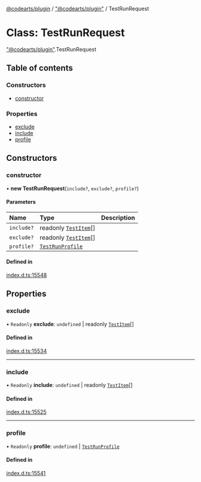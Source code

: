 [@codearts/plugin](../README.md) / ["@codearts/plugin"](../modules/_codearts_plugin_.md) / TestRunRequest

# Class: TestRunRequest

["@codearts/plugin"](../modules/_codearts_plugin_.md).TestRunRequest

## Table of contents

### Constructors

- [constructor](codearts_plugin_.TestRunRequest.md#constructor)

### Properties

- [exclude](codearts_plugin_.TestRunRequest.md#exclude)
- [include](codearts_plugin_.TestRunRequest.md#include)
- [profile](codearts_plugin_.TestRunRequest.md#profile)

## Constructors

### constructor

• **new TestRunRequest**(`include?`, `exclude?`, `profile?`)

#### Parameters

| Name | Type | Description |
| :------ | :------ | :------ |
| `include?` | readonly [`TestItem`](../interfaces/codearts_plugin_.TestItem.md)[] |  |
| `exclude?` | readonly [`TestItem`](../interfaces/codearts_plugin_.TestItem.md)[] |  |
| `profile?` | [`TestRunProfile`](../interfaces/codearts_plugin_.TestRunProfile.md) |  |

#### Defined in

[index.d.ts:15548](https://github.com/huaweicloud/cloudide-plugin-api/blob/d4de966/index.d.ts#L15548)

## Properties

### exclude

• `Readonly` **exclude**: `undefined` \| readonly [`TestItem`](../interfaces/codearts_plugin_.TestItem.md)[]

#### Defined in

[index.d.ts:15534](https://github.com/huaweicloud/cloudide-plugin-api/blob/d4de966/index.d.ts#L15534)

___

### include

• `Readonly` **include**: `undefined` \| readonly [`TestItem`](../interfaces/codearts_plugin_.TestItem.md)[]

#### Defined in

[index.d.ts:15525](https://github.com/huaweicloud/cloudide-plugin-api/blob/d4de966/index.d.ts#L15525)

___

### profile

• `Readonly` **profile**: `undefined` \| [`TestRunProfile`](../interfaces/codearts_plugin_.TestRunProfile.md)

#### Defined in

[index.d.ts:15541](https://github.com/huaweicloud/cloudide-plugin-api/blob/d4de966/index.d.ts#L15541)
